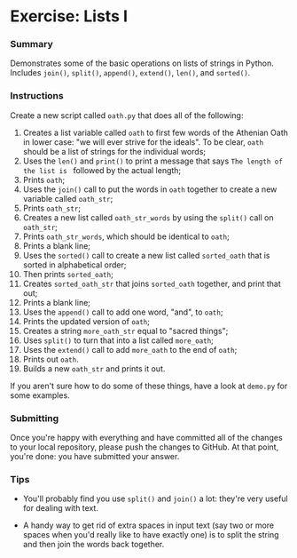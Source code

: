 # Exercise: Lists I

### Summary

Demonstrates some of the basic operations on lists of strings in
Python. Includes `join()`, `split()`, `append()`, `extend()`, `len()`,
and `sorted()`.

### Instructions

Create a new script called `oath.py` that does all of the following:

1. Creates a list variable called `oath` to first few words of the
    Athenian Oath in lower case: "we will ever strive for the ideals".
    To be clear, `oath` should be a list of strings for the individual words;
1. Uses the `len()` and `print()` to print a message that says `The length of the list is ` followed by the actual length;
1. Prints `oath`;
1. Uses the `join()` call to put the words in `oath` together to create a new variable called `oath_str`;
1. Prints `oath_str`;
1. Creates a new list called `oath_str_words` by using the `split()` call on `oath_str`;
1. Prints `oath_str_words`, which should be identical to `oath`;
1. Prints a blank line;  
1. Uses the `sorted()` call to create a new list called `sorted_oath`
   that is sorted in alphabetical order;
1. Then prints `sorted_oath`;
1. Creates `sorted_oath_str` that joins `sorted_oath` together, and print
    that out;
1. Prints a blank line;
1. Uses the `append()` call to add one word, "and", to `oath`;
1. Prints the updated version of `oath`;
1. Creates a string `more_oath_str` equal to "sacred things";
1. Uses `split()` to turn that into a list called `more_oath`;
1. Uses the `extend()` call to add `more_oath` to the end of `oath`;
1. Prints out `oath`.
1. Builds a new `oath_str` and prints it out.

If you aren't sure how to do some of these things, have a look at `demo.py` for some examples.

### Submitting

Once you're happy with everything and have committed all of the changes to
your local repository, please push the changes to GitHub. At that point,
you're done: you have submitted your answer.

### Tips

* You'll probably find you use `split()` and `join()` a lot: they're very useful for dealing with text.

* A handy way to get rid of extra
spaces in input text (say two or more spaces when you'd really like to have exactly one) is to split the string and then join the words
back together.
